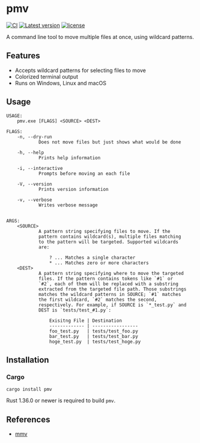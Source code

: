 # pmv

[![CI](https://github.com/sgryjp/pmv/actions/workflows/ci.yml/badge.svg)][ci-status]
[![Latest version](https://img.shields.io/crates/v/pmv)](https://crates.io/crates/pmv)
[![license](https://img.shields.io/github/license/sgryjp/pmv)][license-file]

A command line tool to move multiple files at once, using wildcard patterns.

## Features

- Accepts wildcard patterns for selecting files to move
- Colorized terminal output
- Runs on Windows, Linux and macOS

## Usage

```text
USAGE:
    pmv.exe [FLAGS] <SOURCE> <DEST>

FLAGS:
    -n, --dry-run
            Does not move files but just shows what would be done

    -h, --help
            Prints help information

    -i, --interactive
            Prompts before moving an each file

    -V, --version
            Prints version information

    -v, --verbose
            Writes verbose message


ARGS:
    <SOURCE>
            A pattern string specifying files to move. If the
            pattern contains wildcard(s), multiple files matching
            to the pattern will be targeted. Supported wildcards
            are:

                ? ... Matches a single character
                * ... Matches zero or more characters
    <DEST>
            A pattern string specifying where to move the targeted
            files. If the pattern contains tokens like `#1` or
            `#2`, each of them will be replaced with a substring
            extracted from the targeted file path. Those substrings
            matches the wildcard patterns in SOURCE; `#1` matches
            the first wildcard, `#2` matches the second,
            respectively. For example, if SOURCE is `*_test.py` and
            DEST is `tests/test_#1.py`:

                Exisitng File | Destination
                ------------- | -----------------
                foo_test.py   | tests/test_foo.py
                bar_test.py   | tests/test_bar.py
                hoge_test.py  | tests/test_hoge.py
```

## Installation

### Cargo

```shell
cargo install pmv
```

Rust 1.36.0 or newer is required to build `pmv`.

## References

- [mmv](https://ss64.com/bash/mmv.html)

[ci-status]: https://github.com/sgryjp/pmv/actions/workflows/ci.yml
[license-file]: https://github.com/sgryjp/pmv/blob/master/LICENSE
